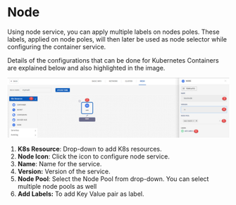 # Node

Using node service, you can apply multiple labels on nodes poles. These labels, applied on node poles, will then later be used as node selector while configuring the container service.

Details of the configurations that can be done for Kubernetes Containers are explained below and also highlighted in the image. 

![1](imgs/1.jpg)

1. **K8s Resource**: Drop-down to add K8s resources. 
2. **Node Icon**: Click the icon to configure node service. 
3. **Name**: Name for the service.
4. **Version:** Version of the service.
5. **Node Pool**: Select the Node Pool from drop-down. You can select multiple node pools as well
6. **Add Labels:** To add Key Value pair as label.